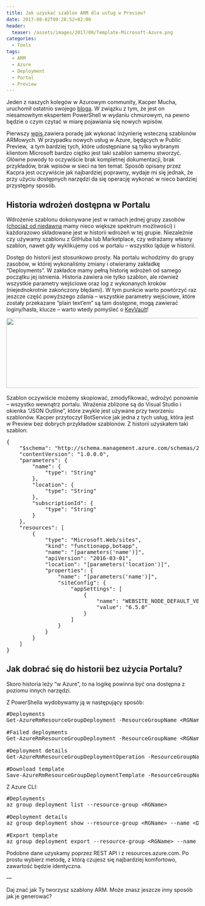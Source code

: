 ```yaml
---
title: Jak uzyskać szablon ARM dla usług w Preview?
date: 2017-08-02T09:28:52+02:00
header:
  teaser: /assets/images/2017/08/Template-Microsoft-Azure.png
categories:
  - Tools
tags:
  - ARM
  - Azure
  - Deployment
  - Portal
  - Preview
---
```

Jeden z naszych kolegów w Azurowym community, Kacper Mucha, uruchomił ostatnio swojego <a href="https://kacpermucha.github.io/" target="_blank" rel="noopener">bloga</a>. W związku z tym, że jest on niesamowitym ekspertem PowerShell w wydaniu chmurowym, na pewno będzie o czym czytać w miarę pojawiania się nowych wpisów.

Pierwszy <a href="https://kacpermucha.github.io/azure/arm/2017/08/02/arm-reverse-engineering.html" target="_blank" rel="noopener">wpis </a>zawiera poradę jak wykonać inżynierię wsteczną szablonów ARMowych. W przypadku nowych usług w Azure, będących w Public Preview,  a tym bardziej tych, które udostępniane są tylko wybranym klientom Microsoft bardzo ciężko jest taki szablon samemu stworzyć. Główne powody to oczywiście brak kompletnej dokumentacji, brak przykładów, brak wpisów w sieci na ten temat. Sposób opisany przez Kacpra jest oczywiście jak najbardziej poprawny, wydaje mi się jednak, że przy użyciu dostępnych narzędzi da się operację wykonać w nieco bardziej przystępny sposób.

## Historia wdrożeń dostępna w Portalu

Wdrożenie szablonu dokonywane jest w ramach jednej grupy zasobów (<a href="https://docs.microsoft.com/en-us/azure/azure-resource-manager/resource-manager-cross-resource-group-deployment" target="_blank" rel="noopener">chociaż od niedawna</a> mamy nieco większe spektrum możliwości) i każdorazowo składowane jest w historii wdrożeń w tej grupie. Niezależnie czy używamy szablonu z GitHuba lub Marketplace, czy wdrażamy własny szablon, nawet gdy wyklikujemy coś w portalu &#8211; wszystko ląduje w historii.

Dostęp do historii jest stosunkowo prosty. Na portalu wchodzimy do grupy zasobów, w której wykonaliśmy zmiany i otwieramy zakładkę &#8220;Deployments&#8221;. W zakładce mamy pełną historię wdrożeń od samego początku jej istnienia. Historia zawiera nie tylko szablon, ale również wszystkie parametry wejściowe oraz log z wykonanych kroków (niejednokrotnie zakończony błędami). W tym punkcie warto powtórzyć raz jeszcze część powyższego zdania &#8211; wszystkie parametry wejściowe, które zostały przekazane &#8220;plain text&#8217;em&#8221; są tam dostępne, mogą zawierać loginy/hasła, klucze &#8211; warto wtedy pomyśleć o <a href="https://azure.microsoft.com/en-us/services/key-vault/" target="_blank" rel="noopener">KeyVault</a>!

<img class="alignnone wp-image-517 size-large" src="assets/images/2017/08/DeploymentsBlade-1024x256.png" alt="" width="730" height="183" srcset="assets/images/2017/08/DeploymentsBlade-1024x256.png 1024w, assets/images/2017/08/DeploymentsBlade-300x75.png 300w, assets/images/2017/08/DeploymentsBlade-768x192.png 768w, assets/images/2017/08/DeploymentsBlade.png 1689w" sizes="(max-width: 730px) 100vw, 730px" /> 

Szablon oczywiście możemy skopiować, zmodyfikować, wdrożyć ponownie &#8211; wszystko wewnątrz portalu. Wrażenia zbliżone są do Visual Studio i okienka &#8220;JSON Outline&#8221;, które zwykle jest używane przy tworzeniu szablonów. Kacper przytoczył BotService jak jedna z tych usług, która jest w Preview bez dobrych przykładów szablonów. Z historii uzyskałem taki szablon:

<pre class="EnlighterJSRAW" data-enlighter-language="null">{
    "$schema": "http://schema.management.azure.com/schemas/2014-04-01-preview/deploymentTemplate.json#",
    "contentVersion": "1.0.0.0",
    "parameters": {
        "name": {
            "type": "String"
        },
        "location": {
            "type": "String"
        },
        "subscriptionId": {
            "type": "String"
        }
    },
    "resources": [
        {
            "type": "Microsoft.Web/sites",
            "kind": "functionapp,botapp",
            "name": "[parameters('name')]",
            "apiVersion": "2016-03-01",
            "location": "[parameters('location')]",
            "properties": {
                "name": "[parameters('name')]",
                "siteConfig": {
                    "appSettings": [
                        {
                            "name": "WEBSITE_NODE_DEFAULT_VERSION",
                            "value": "6.5.0"
                        }
                    ]
                }
            }
        }
    ]
}
</pre>

## Jak dobrać się do historii bez użycia Portalu?

Skoro historia leży &#8220;w Azure&#8221;, to na logikę powinna być ona dostępna z poziomu innych narzędzi.

Z PowerShella wydobywamy ją w następujący sposób:

<pre class="EnlighterJSRAW" data-enlighter-language="null">#Deployments
Get-AzureRmResourceGroupDeployment -ResourceGroupName &lt;RGName&gt;

#Failed deployments
Get-AzureRmResourceGroupDeployment -ResourceGroupName &lt;RGName&gt;| Where-Object ProvisioningState -eq Failed

#Deployment details
Get-AzureRmResourceGroupDeploymentOperation -ResourceGroupName &lt;RGName&gt; -DeploymentName &lt;DeplymentName&gt;

#Download template
Save-AzureRmResourceGroupDeploymentTemplate -ResourceGroupName &lt;RGName&gt; -DeploymentName &lt;DeplymentName&gt;</pre>

Z Azure CLI:

<pre class="EnlighterJSRAW" data-enlighter-language="null">#Deployments
az group deployment list --resource-group &lt;RGName&gt;

#Deployment details
az group deployment show --resource-group &lt;RGName&gt; --name &lt;DeploymentName&gt; --json

#Export template
az group deployment export --resource-group &lt;RGName&gt; --name &lt;DeploymentName&gt;</pre>

Podobne dane uzyskamy poprzez REST API i z resources.azure.com. Po prostu wybierz metodę, z którą czujesz się najbardziej komfortowo, zawartość będzie identyczna.

&#8212;

Daj znać jak Ty tworzysz szablony ARM. Może znasz jeszcze inny sposób jak je generować?

&nbsp;